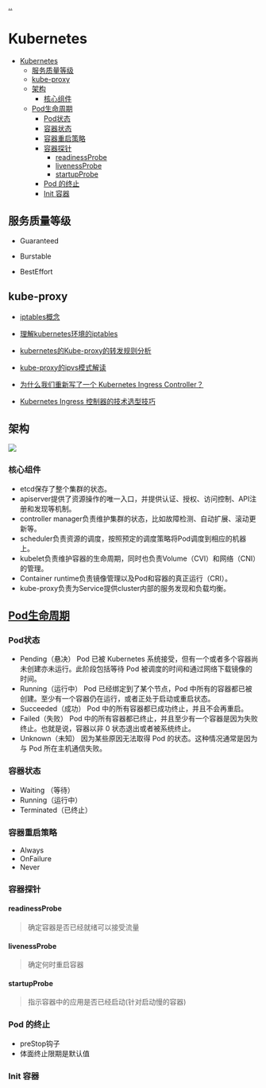 [..](./../middleware/index.md)
# Kubernetes
- [Kubernetes](#kubernetes)
  - [服务质量等级](#服务质量等级)
  - [kube-proxy](#kube-proxy)
  - [架构](#架构)
    - [核心组件](#核心组件)
  - [Pod生命周期](#pod生命周期)
    - [Pod状态](#pod状态)
    - [容器状态](#容器状态)
    - [容器重启策略](#容器重启策略)
    - [容器探针](#容器探针)
      - [readinessProbe](#readinessprobe)
      - [livenessProbe](#livenessprobe)
      - [startupProbe](#startupprobe)
    - [Pod 的终止](#pod-的终止)
    - [Init 容器](#init-容器)

## 服务质量等级

- Guaranteed

- Burstable

- BestEffort

## kube-proxy

- [iptables概念](https://www.zsythink.net/archives/1199)

- [理解kubernetes环境的iptables](https://www.cnblogs.com/charlieroro/p/9588019.html)

- [kubernetes的Kube-proxy的转发规则分析](https://www.lijiaocn.com/%E9%A1%B9%E7%9B%AE/2017/03/27/Kubernetes-kube-proxy.html)

- [kube-proxy的ipvs模式解读](https://segmentfault.com/a/1190000016333317)

<!-- ## ingress -->

- [为什么我们重新写了一个 Kubernetes Ingress Controller？](http://www.dockone.io/article/9601)

- [Kubernetes Ingress 控制器的技术选型技巧](https://www.jiqizhixin.com/articles/2020-03-24-8)

## 架构

![](https://kubernetes.io/images/blog/2018-06-05-11-ways-not-to-get-hacked/kubernetes-control-plane.png)

### 核心组件

- etcd保存了整个集群的状态。
- apiserver提供了资源操作的唯一入口，并提供认证、授权、访问控制、API注册和发现等机制。
- controller manager负责维护集群的状态，比如故障检测、自动扩展、滚动更新等。
- scheduler负责资源的调度，按照预定的调度策略将Pod调度到相应的机器上。
- kubelet负责维护容器的生命周期，同时也负责Volume（CVI）和网络（CNI）的管理。
- Container runtime负责镜像管理以及Pod和容器的真正运行（CRI）。
- kube-proxy负责为Service提供cluster内部的服务发现和负载均衡。

## [Pod生命周期](https://kubernetes.io/zh/docs/concepts/workloads/pods/pod-lifecycle/#termination-of-pods)

### Pod状态

- Pending（悬决） Pod 已被 Kubernetes 系统接受，但有一个或者多个容器尚未创建亦未运行。此阶段包括等待 Pod 被调度的时间和通过网络下载镜像的时间。
- Running（运行中） Pod 已经绑定到了某个节点，Pod 中所有的容器都已被创建。至少有一个容器仍在运行，或者正处于启动或重启状态。
- Succeeded（成功） Pod 中的所有容器都已成功终止，并且不会再重启。
- Failed（失败） Pod 中的所有容器都已终止，并且至少有一个容器是因为失败终止。也就是说，容器以非 0 状态退出或者被系统终止。
- Unknown（未知） 因为某些原因无法取得 Pod 的状态。这种情况通常是因为与 Pod 所在主机通信失败。

### 容器状态

- Waiting （等待）
- Running（运行中）
- Terminated（已终止） 

### 容器重启策略

- Always
- OnFailure 
- Never

### 容器探针

#### readinessProbe

> 确定容器是否已经就绪可以接受流量

#### livenessProbe

> 确定何时重启容器

#### startupProbe

> 指示容器中的应用是否已经启动(针对启动慢的容器)

### Pod 的终止

- preStop钩子 
- 体面终止限期是默认值

### Init 容器